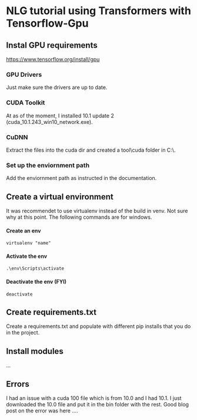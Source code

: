 # NLG tutorial using Transformers with Tensorflow-Gpu

## Instal GPU requirements
https://www.tensorflow.org/install/gpu

### GPU Drivers
Just make sure the drivers are up to date.

### CUDA Toolkit
At as of the moment, I installed 10.1 update 2 (cuda_10.1.243_win10_network.exe). 

### CuDNN
Extract the files into the cuda dir and created a tool\cuda folder in C:\\.

### Set up the enviornment path
Add the enviornment path as instructed in the documentation.

## Create a virtual environment
It was recommendet to use virtualenv instead of the build in venv. Not sure why at this point. The following commands are for windows.

#### Create an env
```shell
virtualenv "name"
```

#### Activate the env
```shell
.\env\Scripts\activate
```

#### Deactivate the env (FYI)
```shell
deactivate
```

## Create requirements.txt
Create a requirements.txt and populate with different pip installs that you do in the project.

## Install modules
...

## Errors
I had an issue with a cuda 100 file which is from 10.0 and I had 10.1. I just downloaded the 10.0 file and put it in the bin folder with the rest. Good blog post on the error was here ....
